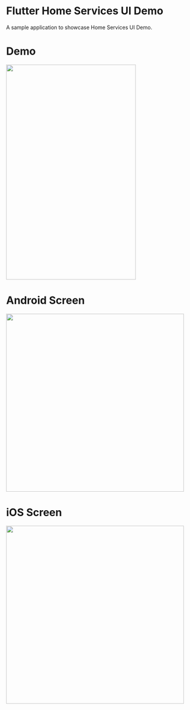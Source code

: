 # Flutter Home Services UI Demo

A sample application to showcase Home Services UI Demo.

# Demo
<img height="580px" width="350px" src="https://github.com/flutter-devs/flutter_urbanclap_demo/blob/master/screens/demo.gif">



# Android Screen
<img height="480px" src="https://github.com/flutter-devs/flutter_urbanclap_demo/blob/master/screens/android1.png"> 


# iOS Screen
<img height="480px" src="https://github.com/flutter-devs/flutter_urbanclap_demo/blob/master/screens/iphone1.png">




